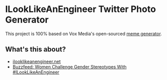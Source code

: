 # ILookLikeAnEngineer Twitter Photo Generator
This project is 100% based on Vox Media's open-sourced [meme generator](https://github.com/voxmedia/meme).

## What's this about?
* [ilooklikeanengineer.net](http://ilooklikeanengineer.net)
* [Buzzfeed: Women Challenge Gender Stereotypes With #ILookLikeAnEngineer](http://www.buzzfeed.com/tamerragriffin/women-challenge-gender-stereotypes-with-ilooklikeanengineer?bftw&utm_term=4ldqpfp#.xn3oAjBJP)
